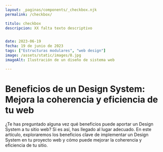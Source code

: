 ```yaml
---
layout: _paginas/components/_checkbox.njk
permalink: /checkbox/

titulo: checkbox
descripcion: XX falta texto descriptivo


date: 2023-06-19
fecha: 19 de junio de 2023
tags: ["Estructuras modulares", "web design"]
image: /assets/static/images/8.jpg
imageAlt: Ilustración de un diseño de sistema web

---
```


# Beneficios de un Design System: Mejora la coherencia y eficiencia de tu web

¿Te has preguntado alguna vez qué beneficios puede aportar un Design System a tu sitio web? Si es así, has llegado al lugar adecuado. En este artículo, exploraremos los beneficios clave de implementar un Design System en tu proyecto web y cómo puede mejorar la coherencia y eficiencia de tu sitio.
